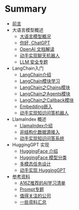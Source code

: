 # Summary
* [前言](README.md)
* 大语言模型概述
    * [大语言模型概况](./01-llm/01-1.md)
    * [你好, ChatGPT](./01-llm/01-2.md)
    * [OpenAI 文档解读](./01-llm/01-3.md)
    * [动手实现聊天机器人](./01-llm/01-4.md)
    * [LLM 安全专题](./01-llm/01-5.md)
* LangChain入门
    * [LangChain介绍](./02-langchain/02-1.md)
	* [LangChain模块学习](./02-langchain/02-2.md)
    * [LangChain之Chains模块](./02-langchain/02-2-1.md)
    * [LangChain之Agents模块](./02-langchain/02-2-2.md)
    * [LangChain之Callback模块](./02-langchain/02-2-3.md)
    * [Embedding嵌入](./02-langchain/02-3.md)
    * [动手实现知识问答机器人](./02-langchain/02-4.md)
* LlamaIndex 概述
    * [LlamaIndex介绍](./03-llamaIndex/03-1.md)
    * [非结构化数据源接入](./03-llamaIndex/03-2.md)
    * [动手实现知识问答系统](./03-llamaIndex/03-3.md)
* HuggingGPT 实现
    * [HuggingFace 介绍](./04-huggingface/04-1.md)
    * [HuggingFace 模型分类](./04-huggingface/04-2.md)
    * [多模态任务设计](./04-huggingface/04-3.md)
    * [动手实现 HuggingGPT](./04-huggingface/04-4.md)
* [参考资料](./ref/ref.md)
    * [A16Z推荐的AI学习清单](./ref/a16z.md)
    * [Prompt专题](./ref/prompt.md)
    * [值得关注的公司](./ref/company.md)
    * [一些资料汇总](./ref/ref.md)